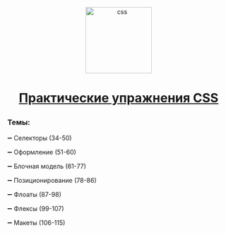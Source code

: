 <p align="center">
<img src="https://cdn.icon-icons.com/icons2/2790/PNG/512/css_filetype_icon_177544.png" alt="css"  height= "150px">

<h1 align="center">

[Практические упражнения CSS](https://code.mu/ru/markup/book/prime/)
  
</h1>

</p>

### Темы:
<p>➖ Селекторы (34-50)</p>
<p>➖ Оформление (51-60)</p>
<p>➖ Блочная модель (61-77)</p>
<p>➖ Позиционирование (78-86)</p>
<p>➖ Флоаты (87-98)</p>
<p>➖ Флексы (99-107)</p>
<p>➖ Макеты (106-115)</p>
